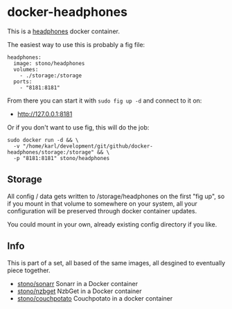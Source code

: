 # docker-headphones
This is a [headphones](https://github.com/rembo10/headphones) docker container.

The easiest way to use this is probably a fig file:
```
headphones:
  image: stono/headphones 
  volumes:
    - ./storage:/storage
  ports:
    - "8181:8181"
```
From there you can start it with `sudo fig up -d` and connect to it on:
  - http://127.0.0.1:8181

Or if you don't want to use fig, this will do the job:
```
sudo docker run -d && \
  -v "/home/karl/development/git/github/docker-headphones/storage:/storage" && \
  -p "8181:8181" stono/headphones
```

## Storage
All config / data gets written to /storage/headphones on the first "fig up", so if you mount in that volume to somewhere on your system, all your configuration will be preserved through docker container updates.

You could mount in your own, already existing config directory if you like.

## Info 
This is part of a set, all based of the same images, all desgined to eventually piece together.
  - [stono/sonarr](https://github.com/Stono/docker-sonarr) Sonarr in a Docker container
  - [stono/nzbget](https://github.com/Stono/docker-nzbget) NzbGet in a Docker container
  - [stono/couchpotato](https://github.com/Stono/docker-couchpotato) Couchpotato in a docker container
